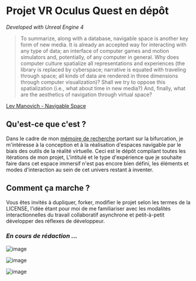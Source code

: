 # Projet VR Oculus Quest en dépôt

*Developed with Unreal Engine 4*

>To summarize, along with a database, navigable space is another key form of
>new media. It is already an accepted way for interacting with any type of data; an
>interface of computer games and motion simulators and, potentially, of any computer
>in general. Why does computer culture spatialize all representations and
>experiences (the library is replaced by cyberspace; narrative is equated with
>traveling through space; all kinds of data are rendered in three dimensions through
>computer visualization)? Shall we try to oppose this spatialization (i.e., what about
>time in new media?) And, finally, what are the aesthetics of navigation through
>virtual space?

[Lev Manovich - Navigable Space](http://manovich.net/index.php/projects/navigable-space)

## Qu'est-ce que c'est ?

Dans le cadre de mon [mémoire de recherche](https://github.com/etxetxe/DNSEP_Report_EESI_2020) portant sur la bifurcation, je m'intéresse à la conception et à la réalisation d'espaces navigable par le biais des outils de la réalité virtuelle. Ceci est le dépôt compilant toutes les itérations de mon projet, L'intitulé et le type d'expérience que je souhaite faire dans cet espace immersif n'est pas encore bien défini, les éléments et modes d'interaction au sein de cet univers restant à inventer.

## Comment ça marche ?

Vous êtes invités à dupliquer, forker, modifier le projet selon les termes de la LICENSE, l'idée étant pour moi de me familiariser avec les modalités interactionnelles du travail collaboratif asynchrone et petit-à-petit développer des réflexes de développeur.

### *En cours de rédaction ...*

![image](https://github.com/etxetxe/VR_Bifurcation/blob/main/VRDraw1.png)

![image](https://github.com/etxetxe/VR_Bifurcation/blob/main/VRDraw2.png)

![image](https://github.com/etxetxe/VR_Bifurcation/blob/main/VRDraw3.png)
